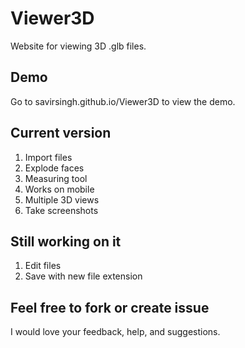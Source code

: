 # Viewer3D
Website for viewing 3D .glb files.

## Demo
Go to savirsingh.github.io/Viewer3D to view the demo.

## Current version
1. Import files
2. Explode faces
3. Measuring tool
4. Works on mobile
5. Multiple 3D views
6. Take screenshots

## Still working on it
1. Edit files
2. Save with new file extension

## Feel free to fork or create issue
I would love your feedback, help, and suggestions. 
